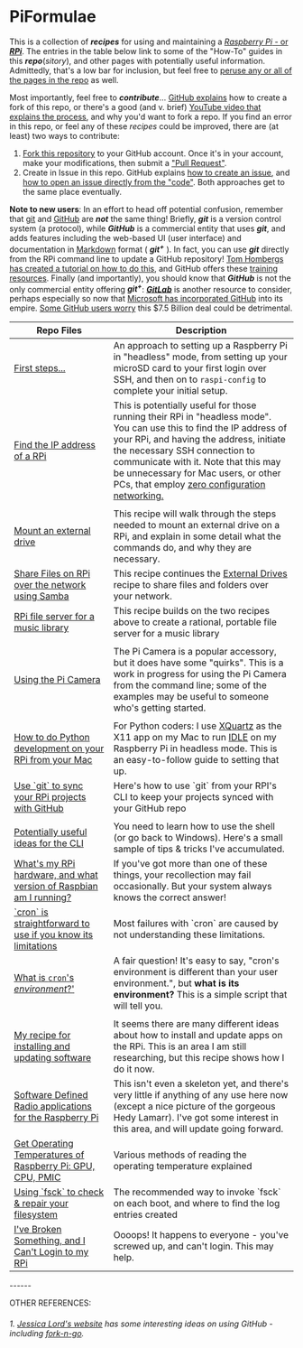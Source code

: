 # PiFormulae

This is a collection of ***recipes*** for using and maintaining a [*Raspberry Pi* - or ***RPi***](https://en.wikipedia.org/wiki/RPi). The entries in the table below link to some of the "How-To" guides in this ***repo***(*sitory*), and other pages with potentially useful information. Admittedly, that's a low bar for inclusion, but feel free to [peruse any or all of the pages in the repo](https://github.com/seamusdemora/PiFormulae) as well. 

Most importantly, feel free to ***contribute***… [GitHub explains](https://guides.github.com/activities/forking/) how to create a fork of this repo, or there's a good (and v. brief) [YouTube video that explains the process](https://www.youtube.com/watch?v=f5grYMXbAV0), and why you'd want to fork a repo. If you find an error in this repo, or feel any of these *recipes* could be improved, there are (at least) two ways to contribute:

1. [Fork this repository](https://guides.github.com/activities/forking/) to your GitHub account. Once it's in your account, make your modifications, then submit a ["Pull Request"](https://help.github.com/en/articles/about-pull-requests). 
2. Create in Issue in this repo. GitHub explains [how to create an issue](https://help.github.com/en/articles/creating-an-issue), and [how to open an issue directly from the "code"](<https://help.github.com/en/articles/opening-an-issue-from-code>). Both approaches get to the same place eventually. 

**Note to new users**: In an effort to head off potential confusion, remember that [git](<https://git-scm.com/>) and [GitHub](https://github.com/) are ***not*** the same thing! Briefly, ***git*** is a version control system (a protocol), while ***GitHub*** is a commercial entity that uses ***git***, and adds features including the web-based UI (user interface) and documentation in [Markdown](https://en.wikipedia.org/wiki/Markdown) format ( ***git<sup>+</sup>*** ). In fact, you can use ***git*** directly from the RPi command line to update a GitHub repository! [Tom Hombergs has created a tutorial on how to do this](https://reflectoring.io/github-fork-and-pull/), and GitHub offers these [training resources](https://try.github.io/). Finally (and importantly), you should know that ***GitHub*** is not the only commercial entity offering ***git<sup>+</sup>***: [***GitLab***](https://about.gitlab.com/) is another resource to consider, perhaps especially so now that [Microsoft has incorporated GitHub](https://blogs.microsoft.com/blog/2018/10/26/microsoft-completes-github-acquisition/) into its empire. [Some GitHub users worry](https://www.theverge.com/2018/6/18/17474284/microsoft-github-acquisition-developer-reaction) this $7.5 Billion deal could be detrimental. 

<table class="minimalistBlack">
<thead>
<tr>
<th width="35%">Repo Files</th>
<th width="65%">Description</th>
</tr>
</thead>
<tbody>
<tr>
<td><a href="ReadMeFirst.md">First steps...</a></td>
  <td>An approach to setting up a Raspberry Pi in "headless" mode, from setting up your microSD card to your first login over SSH, and then on to <code>raspi-config</code> to complete your initial setup.</td>
</tr>
<tr>
<td><a href="FindMyPi.md">Find the IP address of a RPi</a></td>
  <td>This is potentially useful for those running their RPi in "headless mode". You can use this to find the IP address of your RPi, and having the address, initiate the necessary SSH connection to communicate with it. Note that this may be unnecessary for Mac users, or other PCs, that employ <a href="https://en.wikipedia.org/wiki/Zero-configuration_networking">zero configuration networking.</a></td>
</tr>
<tr>  
  <td></td>
  <td></td>
</tr>
<tr>
<td><a href="ExternalDrives.md">Mount an external drive</a></td>
<td>This recipe will walk through the steps needed to mount an external drive on a RPi, and explain in some detail what the commands do, and why they are necessary.</td>
</tr>
<tr>
<td><a href="FileShare.md">Share Files on RPi over the network using Samba</a></td>
  <td>This recipe continues the <a href="ExternalDrives.md">External Drives</a> recipe to share files and folders over your network.</td>
</tr>
<tr>  
  <td><a href="CreatingRationalMusicLibrary.md">RPi file server for a music library</td>
  <td>This recipe builds on the two recipes above to create a rational, portable file server for a music library</td>
</tr>  
<tr>  
  <td></td>
  <td></td>
</tr>
<tr>
<td><a href="PiCameraAntics.md">Using the Pi Camera</a></td>
<td>The Pi Camera is a popular accessory, but it does have some "quirks". This is a work in progress for using the Pi Camera from the command line; some of the examples may be useful to someone who's getting started.</td>
</tr>
<tr>  
  <td></td>
  <td></td>
</tr>
<tr>
<td><a href="XQuartzInstall.md">How to do Python development on your RPi from your Mac</a></td>
<td>For Python coders: I use <a href="https://www.xquartz.org/">XQuartz</a> as the X11 app on my Mac to run <a href="https://docs.python.org/3/library/idle.html">IDLE</a> on my Raspberry Pi in headless mode. This is an easy-to-follow guide to setting that up.</td>
</tr>
<tr>  
  <td><a href="UseGitOnRPiToGitHub.md">Use `git` to sync your RPi projects with GitHub</a></td>
  <td>Here's how to use `git` from your RPI's CLI to keep your projects synced with your GitHub repo</td>
</tr>
<tr>  
  <td></td>
  <td></td>
</tr>
<tr>  
  <td><a href="UsefulShellTricks.md">Potentially useful ideas for the CLI</a></td>
  <td>You need to learn how to use the shell (or go back to Windows). Here's a small sample of tips & tricks I've accumulated.</td>
</tr>
<tr>  
  <td><a href="WhatHardwareAndSoftwareVersionRaspberryPi.md">What's my RPi hardware, and what version of Raspbian am I running?</a></td>
  <td>If you've got more than one of these things, your recollection may fail occasionally. But your system always knows the correct answer!</td>
</tr>
<tr>  
  <td><a href="MyCrontabDoesntWork.md">`cron` is straightforward to use if you know its limitations</a></td>
  <td>Most failures with `cron` are caused by not understanding these limitations.</td>
</tr>
<tr>  
  <td><a href="WhatIsCronEnvironment.md">What is <code>cron</code>'s <i>environment</i>?'</a></td>
  <td>A fair question! It's easy to say, "cron's environment is different than your user environment.", but <b>what is its environment?</b> This is a simple script that will tell you.</td>
</tr>
<tr>  
  <td></td>
  <td></td>
</tr>
<tr>
<td><a href="PackageMaintenance.md">My recipe for installing and updating software</a></td>
<td>It seems there are many different ideas about how to install and update apps on the RPi. This is an area I am still researching, but this recipe shows how I do it now.</td>
</tr>
<tr>
<td><a href="https://github.com/seamusdemora/PiFormulae/blob/master/SwDefRadio.md"> Software Defined Radio applications for the Raspberry Pi</a></td>
<td>This isn't even a skeleton yet, and there's very little if anything of any use here now (except a nice picture of the gorgeous Hedy Lamarr). I've got some interest in this area, and will update going forward.</td>
</tr>
<tr>
<td><a href="https://github.com/seamusdemora/PiFormulae/blob/master/CheckPiTemperature.md"> Get Operating Temperatures of Raspberry Pi: GPU, CPU, PMIC</a></td>
<td>Various methods of reading the operating temperature explained</td>
</tr>
<tr>
<td><a href="https://github.com/seamusdemora/PiFormulae/blob/master/fsckForRaspberryPi.md">Using `fsck` to check & repair your filesystem</a></td>
<td>The recommended way to invoke `fsck` on each boot, and where to find the log entries created</td>
</tr>
<tr>
<td><a href="https://github.com/seamusdemora/PiFormulae/blob/master/CanNotLoginToMyRPi.md">I've Broken Something, and I Can't Login to my RPi</a></td>
<td>Oooops! It happens to everyone - you've screwed up, and can't login. This may help.</td>
</tr>
</tbody>
</table>
------

OTHER REFERENCES: 

###### 1.  [Jessica Lord's website](http://jlord.us/) has some interesting ideas on using GitHub - including  [fork-n-go](http://jlord.us/forkngo/). 

<!---

 HIDDEN STUFF FOLLOWS:

```
<tr>
<td>Link text here</td>
<td>Explanatory text here</td>
</tr>
```



—>